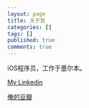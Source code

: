 ```yaml
---
layout: page
title: 关于我
categories: []
tags: []
published: true
comments: true
---
```


iOS程序员，工作于墨尔本。


[My Linkedin](http://www.linkedin.com/pub/long-sun/20/159/903)

[俺的豆瓣](http://www.douban.com/people/spritesun/)


